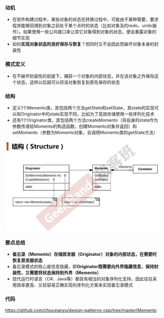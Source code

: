 ### 动机

* 在软件构建过程中，某些对象的状态在转换过程中，可能由于某种需要，要求程序能够回溯到对象之前处于某个点时的状态（比如对象及的redo、undo操作）。如果使用一些公共接口来让其它对象得到对象的状态，便会暴露对象的细节实现
* 如何**实现对象状态的良好保存与恢复**？但同时又不会因此而破坏对象本身的封装性

### 模式定义

* 在不破坏封装性的前提下，捕获一个对象的内部状态，并在该对象之外保存这个状态，这样以后就可以将该对象恢复到原先保存的状态

### 结构

* 定义1个Memento类，其包括两个方法getState和setState，其state的实现可以和Originator中的state实现不同，比如为了高效存储使用一些序列化技术
* 还有1个Originator类，其包括两个方法createMomento（将自身的state作为参数传递给Momento的构造函数，创建Momento对象并返回）和setMomento（参数为Momento对象，会调用Momento类的getState方法）

![](./images/Memento.png)

### 要点总结

* **备忘录（Memento）存储原发器（Originator）对象的内部状态，在需要时恢复原发器状态**
* 备忘录模式的核心是信息隐藏，即**Originator既需要向外界隐藏信息、保持封装性，又需要将状态保持到外界（Memento）**
* 现代运行时语言（C#、Java等）都具有相当的对象序列化支持，因此往往采用效率更高、又较容易正确实现的序列化方案来实现备忘录模式

### 代码

https://github.com/chouxianyu/design-patterns-cpp/tree/master/Memento
